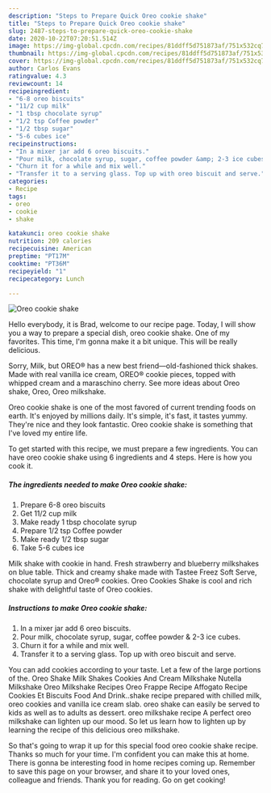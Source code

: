 ```yaml
---
description: "Steps to Prepare Quick Oreo cookie shake"
title: "Steps to Prepare Quick Oreo cookie shake"
slug: 2487-steps-to-prepare-quick-oreo-cookie-shake
date: 2020-10-22T07:20:51.514Z
image: https://img-global.cpcdn.com/recipes/81ddff5d751873af/751x532cq70/oreo-cookie-shake-recipe-main-photo.jpg
thumbnail: https://img-global.cpcdn.com/recipes/81ddff5d751873af/751x532cq70/oreo-cookie-shake-recipe-main-photo.jpg
cover: https://img-global.cpcdn.com/recipes/81ddff5d751873af/751x532cq70/oreo-cookie-shake-recipe-main-photo.jpg
author: Carlos Evans
ratingvalue: 4.3
reviewcount: 14
recipeingredient:
- "6-8 oreo biscuits"
- "11/2 cup milk"
- "1 tbsp chocolate syrup"
- "1/2 tsp Coffee powder"
- "1/2 tbsp sugar"
- "5-6 cubes ice"
recipeinstructions:
- "In a mixer jar add 6 oreo biscuits."
- "Pour milk, chocolate syrup, sugar, coffee powder &amp; 2-3 ice cubes."
- "Churn it for a while and mix well."
- "Transfer it to a serving glass. Top up with oreo biscuit and serve."
categories:
- Recipe
tags:
- oreo
- cookie
- shake

katakunci: oreo cookie shake 
nutrition: 209 calories
recipecuisine: American
preptime: "PT17M"
cooktime: "PT36M"
recipeyield: "1"
recipecategory: Lunch

---
```



![Oreo cookie shake](https://img-global.cpcdn.com/recipes/81ddff5d751873af/751x532cq70/oreo-cookie-shake-recipe-main-photo.jpg)

Hello everybody, it is Brad, welcome to our recipe page. Today, I will show you a way to prepare a special dish, oreo cookie shake. One of my favorites. This time, I'm gonna make it a bit unique. This will be really delicious.

Sorry, Milk, but OREO® has a new best friend—old-fashioned thick shakes. Made with real vanilla ice cream, OREO® cookie pieces, topped with whipped cream and a maraschino cherry. See more ideas about Oreo shake, Oreo, Oreo milkshake.

Oreo cookie shake is one of the most favored of current trending foods on earth. It's enjoyed by millions daily. It's simple, it's fast, it tastes yummy. They're nice and they look fantastic. Oreo cookie shake is something that I've loved my entire life.


To get started with this recipe, we must prepare a few ingredients. You can have oreo cookie shake using 6 ingredients and 4 steps. Here is how you cook it.

<!--inarticleads1-->

##### The ingredients needed to make Oreo cookie shake:

1. Prepare 6-8 oreo biscuits
1. Get 11/2 cup milk
1. Make ready 1 tbsp chocolate syrup
1. Prepare 1/2 tsp Coffee powder
1. Make ready 1/2 tbsp sugar
1. Take 5-6 cubes ice


Milk shake with cookie in hand. Fresh strawberry and blueberry milkshakes on blue table. Thick and creamy shake made with Tastee Freez Soft Serve, chocolate syrup and Oreo® cookies. Oreo Cookies Shake is cool and rich shake with delightful taste of Oreo cookies. 

<!--inarticleads2-->

##### Instructions to make Oreo cookie shake:

1. In a mixer jar add 6 oreo biscuits.
1. Pour milk, chocolate syrup, sugar, coffee powder &amp; 2-3 ice cubes.
1. Churn it for a while and mix well.
1. Transfer it to a serving glass. Top up with oreo biscuit and serve.


You can add cookies according to your taste. Let a few of the large portions of the. Oreo Shake Milk Shakes Cookies And Cream Milkshake Nutella Milkshake Oreo Milkshake Recipes Oreo Frappe Recipe Affogato Recipe Cookies Et Biscuits Food And Drink..shake recipe prepared with chilled milk, oreo cookies and vanilla ice cream slab. oreo shake can easily be served to kids as well as to adults as dessert. oreo milkshake recipe A perfect oreo milkshake can lighten up our mood. So let us learn how to lighten up by learning the recipe of this delicious oreo milkshake. 

So that's going to wrap it up for this special food oreo cookie shake recipe. Thanks so much for your time. I'm confident you can make this at home. There is gonna be interesting food in home recipes coming up. Remember to save this page on your browser, and share it to your loved ones, colleague and friends. Thank you for reading. Go on get cooking!
